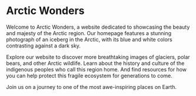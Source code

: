<!--
Write me markdown content of website with wallpaper:

"A photograph of an iceberg in the Arctic, with the blue and white colors contrasting against a dark sky."

The header of the page should not be copy of the text but rather a real content of the website which is using this wallpaper.
-->

<!--font:Montserrat-->

# Arctic Wonders

Welcome to Arctic Wonders, a website dedicated to showcasing the beauty and majesty of the Arctic region. Our homepage features a stunning photograph of an iceberg in the Arctic, with its blue and white colors contrasting against a dark sky.

Explore our website to discover more breathtaking images of glaciers, polar bears, and other Arctic wildlife. Learn about the history and culture of the indigenous peoples who call this region home. And find resources for how you can help protect this fragile ecosystem for generations to come.

Join us on a journey to one of the most awe-inspiring places on Earth.
